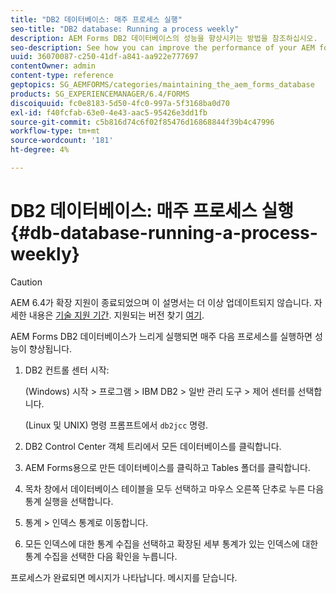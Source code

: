 ```yaml
---
title: "DB2 데이터베이스: 매주 프로세스 실행"
seo-title: "DB2 database: Running a process weekly"
description: AEM Forms DB2 데이터베이스의 성능을 향상시키는 방법을 참조하십시오.
seo-description: See how you can improve the performance of your AEM forms DB2 database.
uuid: 36070087-c250-41df-a841-aa922e777697
contentOwner: admin
content-type: reference
geptopics: SG_AEMFORMS/categories/maintaining_the_aem_forms_database
products: SG_EXPERIENCEMANAGER/6.4/FORMS
discoiquuid: fc0e8183-5d50-4fc0-997a-5f3168ba0d70
exl-id: f40fcfab-63e0-4e43-aac5-95426e3dd1fb
source-git-commit: c5b816d74c6f02f85476d16868844f39b4c47996
workflow-type: tm+mt
source-wordcount: '181'
ht-degree: 4%

---
```


# DB2 데이터베이스: 매주 프로세스 실행{#db-database-running-a-process-weekly}

>[!CAUTION]
>
>AEM 6.4가 확장 지원이 종료되었으며 이 설명서는 더 이상 업데이트되지 않습니다. 자세한 내용은 [기술 지원 기간](https://helpx.adobe.com/kr/support/programs/eol-matrix.html). 지원되는 버전 찾기 [여기](https://experienceleague.adobe.com/docs/).

AEM Forms DB2 데이터베이스가 느리게 실행되면 매주 다음 프로세스를 실행하면 성능이 향상됩니다.

1. DB2 컨트롤 센터 시작:

   (Windows) 시작 > 프로그램 > IBM DB2 > 일반 관리 도구 > 제어 센터를 선택합니다.

   (Linux 및 UNIX) 명령 프롬프트에서 `db2jcc` 명령.

1. DB2 Control Center 객체 트리에서 모든 데이터베이스를 클릭합니다.
1. AEM Forms용으로 만든 데이터베이스를 클릭하고 Tables 폴더를 클릭합니다.
1. 목차 창에서 데이터베이스 테이블을 모두 선택하고 마우스 오른쪽 단추로 누른 다음 통계 실행을 선택합니다.
1. 통계 > 인덱스 통계로 이동합니다.
1. 모든 인덱스에 대한 통계 수집을 선택하고 확장된 세부 통계가 있는 인덱스에 대한 통계 수집을 선택한 다음 확인을 누릅니다.

프로세스가 완료되면 메시지가 나타납니다. 메시지를 닫습니다.
